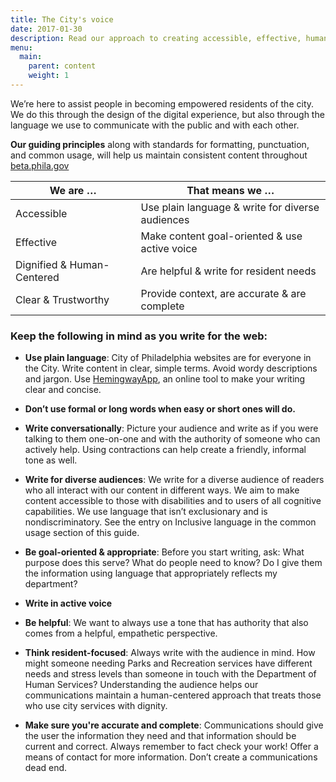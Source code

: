 ```yaml
---
title: The City's voice
date: 2017-01-30
description: Read our approach to creating accessible, effective, human-centered content for residents.
menu:
  main:
    parent: content
    weight: 1
---
```


We’re here to assist people in becoming empowered residents of the city. We do this through the design of the digital experience, but also through the language we use to communicate with the public and with each other.

**Our guiding principles**
along with standards for formatting, punctuation, and common usage, will help  us maintain consistent content throughout [beta.phila.gov](www.beta.phila.gov)

We are … | That means we …
------------ | ----------------------------
Accessible | Use plain language & write for diverse audiences
Effective | Make content goal-oriented & use active voice
Dignified & Human-Centered | Are helpful & write for resident needs
Clear & Trustworthy|Provide context, are accurate & are complete

### Keep the following in mind as you write for the web:


* **Use plain language**: City of Philadelphia websites are for everyone in the City. Write content in clear, simple terms. Avoid wordy descriptions and jargon. Use [HemingwayApp](http://www.hemingwayapp.com/), an online tool to make your writing clear and concise.

* **Don’t use formal or long words when easy or short ones will do.**

* **Write conversationally**: Picture your audience and write as if you were talking to them one-on-one and with the authority of someone who can actively help. Using contractions can help create a friendly, informal tone as well.

* **Write for diverse audiences**: We write for a diverse audience of readers who all interact with our content in different ways. We aim to make content accessible to those with disabilities and to users of all cognitive capabilities. We use language that isn’t exclusionary and is nondiscriminatory. See the entry on Inclusive language in the common usage section of this guide.

* **Be goal-oriented & appropriate**: Before you start writing, ask: What purpose does this serve? What do people need to know? Do I give them the information using language that appropriately reflects my department?

* **Write in active voice**

* **Be helpful**: We want to always use a tone that has authority that also comes from a helpful, empathetic perspective. 

* **Think resident-focused**: Always write with the audience in mind. How might someone needing Parks and Recreation services have different needs and stress levels than someone in touch with the Department of Human Services?  Understanding the audience helps our communications maintain a human-centered approach that treats those who use city services with dignity.


* **Make sure you're accurate and complete**: Communications should give the user the information they need and that information should be current and correct. Always remember to fact check your work! Offer a means of contact for more information. Don’t create a communications dead end.
